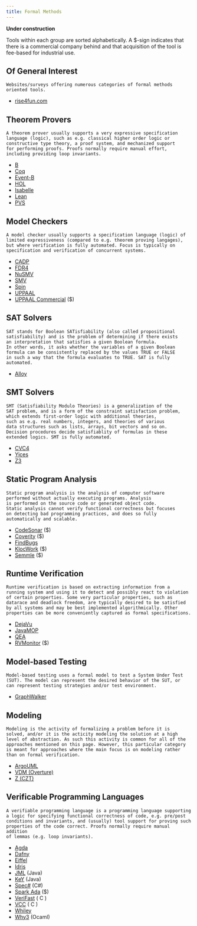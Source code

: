 ```yaml
---
title: Formal Methods
---
```


__Under construction__

Tools within each group are sorted alphabetically. A $-sign indicates that there is a commercial company behind
and that acquisition of the tool is fee-based for industrial use.

## Of General Interest

```
Websites/surveys offering numerous categories of formal methods 
oriented tools.
```

- [rise4fun.com](https://rise4fun.com)

## Theorem Provers

```
A theorem prover usually supports a very expressive specification 
language (logic), such as e.g. classical higher order logic or 
constructive type theory, a proof system, and mechanized support 
for performing proofs. Proofs normally require manual effort, 
including providing loop invariants.
```

- [B](https://www.methode-b.com/en/accueil)
- [Coq](https://coq.inria.fr)
- [Event-B](http://www.event-b.org)
- [HOL](https://hol-theorem-prover.org)
- [Isabelle](https://isabelle.in.tum.de)
- [Lean](https://leanprover.github.io)
- [PVS](http://pvs.csl.sri.com)

## Model Checkers

```
A model checker usually supports a specification language (logic) of 
limited expressiveness (compared to e.g. theorem proving langages), 
but where verification is fully automated. Focus is typically on
specification and verification of concurrent systems.
```

- [CADP](http://cadp.inria.fr)
- [FDR4](https://www.cs.ox.ac.uk/projects/fdr)
- [NuSMV](http://nusmv.fbk.eu)
- [SMV](https://www.cs.cmu.edu/~modelcheck/smv.html)
- [Spin](http://spinroot.com/spin/whatispin.html)
- [UPPAAL](http://www.uppaal.org)
- [UPPAAL Commercial](http://www.uppaal.com) ($)

## SAT Solvers

```
SAT stands for Boolean SATisfiability (also called propositional
satisfiability) and is the problem of determining if there exists
an interpretation that satisfies a given Boolean formula.
In other words, it asks whether the variables of a given Boolean
formula can be consistently replaced by the values TRUE or FALSE
in such a way that the formula evaluates to TRUE. SAT is fully
automated.
```

- [Alloy](http://alloytools.org)

## SMT Solvers

```
SMT (Satisfiability Modulo Theories) is a generalization of the
SAT problem, and is a form of the constraint satisfaction problem,
which extends first-order logic with additional theories,
such as e.g. real numbers, integers, and theories of various
data structures such as lists, arrays, bit vectors and so on.
Decision procedures decide satisfiablity of formulas in these
extended logics. SMT is fully automated.
```

- [CVC4](https://cvc4.github.io)
- [Yices](http://yices.csl.sri.com)
- [Z3](https://github.com/Z3Prover)

## Static Program Analysis

```
Static program analysis is the analysis of computer software 
performed without actually executing programs. Analysis 
is performed on the source code or generated object code. 
Static analysis cannot verify functional correctness but focuses 
on detecting bad programming practices, and does so fully
automatically and scalable.
```

- [CodeSonar](https://www.grammatech.com/products/codesonar) ($)
- [Coverity](https://scan.coverity.com) ($)
- [FindBugs](http://findbugs.sourceforge.net)
- [KlocWork](https://www.roguewave.com/company) ($)
- [Semmle](https://semmle.com) ($)

## Runtime Verification

```
Runtime verification is based on extracting information from a 
running system and using it to detect and possibly react to violation 
of certain properties. Some very particular properties, such as 
datarace and deadlock freedom, are typically desired to be satisfied 
by all systems and may be best implemented algorithmically. Other 
properties can be more conveniently captured as formal specifications. 
```

- [DejaVu](https://github.com/havelund/dejavu)
- [JavaMOP](http://fsl.cs.illinois.edu/index.php/JavaMOP4)
- [QEA](https://github.com/selig/qea)
- [RVMonitor](https://www.runtimeverification.com/monitor/) ($)

## Model-based Testing

```
Model-based testing uses a formal model to test a System Under Test
(SUT). The model can represent the desired behavior of the SUT, or
can represent testing strategies and/or test environment. 
```

- [GraphWalker](http://graphwalker.github.io)

## Modeling

```
Modeling is the activity of formalizing a problem before it is 
solved, and/or it is the acticity modeling the solution at a high
level of abstraction. As such this activity is common for all of the
approaches mentioned on this page. However, this particular category
is meant for approaches where the main focus is on modeling rather
than on formal verification.
```

- [ArgoUML](http://argouml.tigris.org)
- [VDM (Overture)](http://overturetool.org)
- [Z (CZT)](http://czt.sourceforge.net)

## Verificable Programming Languages

```
A verifiable programming language is a programming language supporting
a logic for specifying functional correctness of code, e.g. pre/post 
conditions and invariants, and (usually) tool support for proving such 
properties of the code correct. Proofs normally require manual addition
of lemmas (e.g. loop invariants).
```

- [Agda](https://wiki.portal.chalmers.se/agda/pmwiki.php)
- [Dafny](https://www.microsoft.com/en-us/research/project/dafny-a-language-and-program-verifier-for-functional-correctness)
- [Eiffel](https://www.eiffel.org)
- [Idris](https://www.idris-lang.org)
- [JML](http://www.eecs.ucf.edu/~leavens/JML//index.shtml) (Java)
- [KeY](https://www.key-project.org) (Java)
- [Spec#](https://www.microsoft.com/en-us/research/project/spec/) (C#)
- [Spark Ada](https://www.adacore.com/sparkpro) ($)
- [VeriFast](https://github.com/verifast/verifast) ( C )
- [VCC](https://www.microsoft.com/en-us/research/project/vcc-a-verifier-for-concurrent-c/) ( C )
- [Whiley](http://whiley.org)
- [Why3](http://why3.lri.fr) (Ocaml)